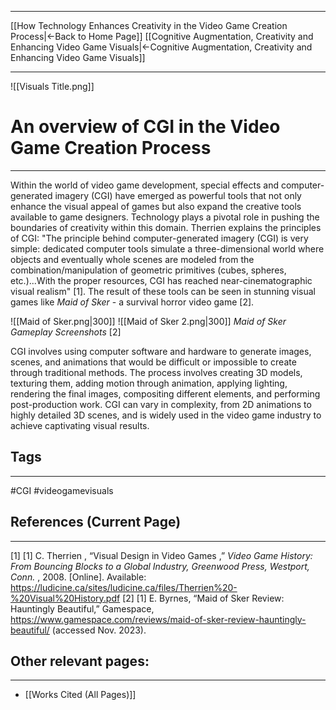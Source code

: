 ___
[[How Technology Enhances Creativity in the Video Game Creation Process|←Back to Home Page]]
[[Cognitive Augmentation, Creativity and Enhancing Video Game Visuals|←Cognitive Augmentation, Creativity and Enhancing Video Game Visuals]]
____
![[Visuals Title.png]]

# An overview of CGI in the Video Game Creation Process
____

Within the world of video game development, special effects and computer-generated imagery (CGI) have emerged as powerful tools that not only enhance the visual appeal of games but also expand the creative tools available to game designers. Technology plays a pivotal role in pushing the boundaries of creativity within this domain. Therrien explains the principles of CGI: "The principle behind computer-generated imagery (CGI) is very simple: dedicated computer tools simulate a three-dimensional world where objects and eventually whole scenes are modeled from the combination/manipulation of geometric primitives (cubes, spheres, etc.)...With the proper resources, CGI has reached near-cinematographic visual realism" [1]. The result of these tools can be seen in stunning visual games like _Maid of Sker_ - a survival horror video game [2].

![[Maid of Sker.png|300]] ![[Maid of Sker 2.png|300]]
_Maid of Sker Gameplay Screenshots_ [2]

CGI involves using computer software and hardware to generate images, scenes, and animations that would be difficult or impossible to create through traditional methods. The process involves creating 3D models, texturing them, adding motion through animation, applying lighting, rendering the final images, compositing different elements, and performing post-production work. CGI can vary in complexity, from 2D animations to highly detailed 3D scenes, and is widely used in the video game industry to achieve captivating visual results.
## Tags
_____
#CGI #videogamevisuals 
## References (Current Page)
____
[1] [1] C. Therrien , “Visual Design in Video Games ,” _Video Game History: From Bouncing Blocks to a Global Industry, Greenwood Press, Westport, Conn._ , 2008. [Online]. Available: https://ludicine.ca/sites/ludicine.ca/files/Therrien%20-%20Visual%20History.pdf
[2] [1] E. Byrnes, “Maid of Sker Review: Hauntingly Beautiful,” Gamespace, https://www.gamespace.com/reviews/maid-of-sker-review-hauntingly-beautiful/ (accessed Nov. 2023).
## Other relevant pages:
_____
- [[Works Cited (All Pages)]] 